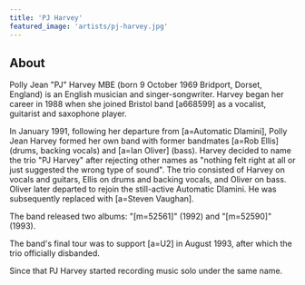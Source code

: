 ```yaml
---
title: 'PJ Harvey'
featured_image: 'artists/pj-harvey.jpg'
---
```


## About

Polly Jean "PJ" Harvey MBE (born 9 October 1969 Bridport, Dorset, England) is an English musician and singer-songwriter.
Harvey began her career in 1988 when she joined Bristol band [a668599] as a vocalist, guitarist and saxophone player.

In January 1991, following her departure from [a=Automatic Dlamini], Polly Jean Harvey formed her own band with former bandmates [a=Rob Ellis] (drums, backing vocals) and [a=Ian Oliver] (bass). Harvey decided to name the trio "PJ Harvey" after rejecting other names as "nothing felt right at all or just suggested the wrong type of sound".
The trio consisted of Harvey on vocals and guitars, Ellis on drums and backing vocals, and Oliver on bass. Oliver later departed to rejoin the still-active Automatic Dlamini. He was subsequently replaced with [a=Steven Vaughan].

The band released two albums: "[m=52561]" (1992) and "[m=52590]" (1993).

The band's final tour was to support [a=U2] in August 1993, after which the trio officially disbanded.

Since that PJ Harvey started recording music solo under the same name.

